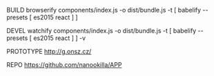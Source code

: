 BUILD
browserify components/index.js -o dist/bundle.js -t [ babelify --presets [ es2015 react ] ]

DEVEL
watchify components/index.js -o dist/bundle.js -t [ babelify --presets [ es2015 react ] ] -v

PROTOTYPE
http://g.onsz.cz/

REPO
https://github.com/nanookilla/APP